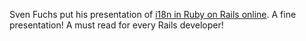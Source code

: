 Sven Fuchs put his presentation of <a href="http://www.artweb-design.de/2008/9/6/the-future-of-i18n-in-ruby-on-rails-railsconf-europe-2008">i18n in Ruby on Rails online</a>. A fine presentation! A must read for every Rails developer!